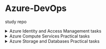 # Azure-DevOps
study repo
<details>
<summary>
 Azure Identity and Access Management tasks</summary>
<details>
<summary>Practical Task 1: Introduction to Microsoft Entra ID Create a basic Microsoft Entra ID setup for an organization to manage identity and access. </summary>
Requirements:
<details>
<summary>1.	Create a new Microsoft Entra ID tenant. </summary>
1.1	Log in to the Azure Portal
-	Go to Azure Portal and log in with your Microsoft account.
  
1.2	Navigate to Microsoft Entra ID
-	From the portal homepage, search for "Microsoft Entra ID
  
1.3	 Create a New Tenant
-	In the left menu, click Manage tenants → + Create.
-	Select Azure Active Directory and click Next.
-	Fill in the details:
    - Organization name: (e.g., "MyOrganization").
    - Initial domain name: (e.g., "myorganization.onmicrosoft.com")
    - Region: Choose your geographical region.
      
-	Click Review + Create → Create.
</details>
<details>
<summary>2. Add at least two users to the directory. </summary>
![Alt text](https://raw.githubusercontent.com/AnnaMushchynina/Azure-DevOps/fde249bdc519212f393fc1d4d1a404446b0b02a5/1.2_users.jpg)
</details>
<details>
<summary>3. Create two groups named Developers and Admins. </summary>
https://github.com/AnnaMushchynina/Azure-DevOps/blob/fde249bdc519212f393fc1d4d1a404446b0b02a5/1.3_groups.jpg
</details>
<details>
<summary>4. Assign the users to appropriate groups. </summary>
https://github.com/AnnaMushchynina/Azure-DevOps/blob/62d29113dfa93b8dd8d66af4afe36cf2e30e70fe/1.4_adm_groups.jpg
https://github.com/AnnaMushchynina/Azure-DevOps/blob/62d29113dfa93b8dd8d66af4afe36cf2e30e70fe/1.4_dev_groups.jpg
</details>
<details>
<summary>5. Assign the Global Reader role to the Admins group and 6. Assign the Application Developer role to the Developers group.  </summary>
https://github.com/AnnaMushchynina/Azure-DevOps/blob/14fcb6ffc3602031d2080a8242ce1ce86c211bf6/1.5_ass_role.jpg
</details>
<details>
<summary>7. Verify that the role assignments function as expected for both groups.</summary>
https://github.com/AnnaMushchynina/Azure-DevOps/blob/14fcb6ffc3602031d2080a8242ce1ce86c211bf6/2.7_verify.jpg
</details>
</details>

<details>
<summary>Practical Task 2: Enabling Single Sign-On (SSO) and Multi-Factor Authentication (MFA) Configure Single Sign-On (SSO) and Multi-Factor Authentication (MFA) for users in a Microsoft Entra ID directory to enhance identity and access security. </summary>
Requirements:
<details>
<summary>1. Enable Single Sign-On (SSO) for your Microsoft Entra ID tenant. </summary>
https://github.com/AnnaMushchynina/Azure-DevOps/blob/9ec3233d462b8ada5ea5da088d686b14bfef84cd/2.1_sso.jpg
https://github.com/AnnaMushchynina/Azure-DevOps/blob/9ec3233d462b8ada5ea5da088d686b14bfef84cd/2.1_sso_user.jpg
</details>
<details>
<summary>2. Enforce Multi-Factor Authentication (MFA) for all users in the directory. </summary>
https://github.com/AnnaMushchynina/Azure-DevOps/blob/f3ded2c2e4da49adbba9fd4a4d11824306f1109f/2.2_mfa.jpg
</details>
<details>
<summary>3. Configure conditional access policies to require MFA for high-risk sign-ins. </summary>
https://github.com/AnnaMushchynina/Azure-DevOps/blob/f3ded2c2e4da49adbba9fd4a4d11824306f1109f/2.3_con_acc.jpg
  
2.3.1 Go to Conditional Access
   - Navigate to Security → Conditional Access → + New policy.
     
2.3.2 Create a Policy for High-Risk Sign-Ins
 - Provide a name for the policy (e.g., "Require MFA for High-Risk Sign-Ins").
- In the Assignments section:
    - Users: Select all users or specific groups (e.g., Admins, Developers).
    - Conditions: Enable Sign-in risk and set it to High.
- In the Access controls section:
    - Select Grant → Require multi-factor authentication.
- Click Enable policy → Create.
</details>
<details>
<summary>4. Verify that SSO and MFA settings are correctly applied for the users.</summary>
https://github.com/AnnaMushchynina/Azure-DevOps/blob/f3ded2c2e4da49adbba9fd4a4d11824306f1109f/2.4_verify.jpg
</details>
</details>

<details>
<summary>Practical Task 3: Implementing Role-Based Access Control (RBAC)
Implement Role-Based Access Control (RBAC) in Azure to manage access to resources based on roles and
ensure fine-grained access management.
 </summary>
Requirements:
<details>
<summary>1. Create a custom role named Resource Viewer with read-only permissions for a specific resource
group.</summary>
  https://github.com/AnnaMushchynina/Azure-DevOps/blob/af3717519c1d0e8bb4d1c8e7e23e13b0df67549b/3.1_cust_role.jpg
  https://github.com/AnnaMushchynina/Azure-DevOps/blob/af3717519c1d0e8bb4d1c8e7e23e13b0df67549b/3.1_read.jpg
  https://github.com/AnnaMushchynina/Azure-DevOps/blob/af3717519c1d0e8bb4d1c8e7e23e13b0df67549b/3.1_scopes.jpg
</details>
<details>
<summary>2. Assign the Resource Viewer role to the Developers group created earlier.</summary>
  https://github.com/AnnaMushchynina/Azure-DevOps/blob/d09b77531a00e717180642e81e96948c01478c53/3.2_rw_dev.jpg
</details>
<details>
<summary>3. Assign the built-in Contributor role to the Admins group for the same resource group.</summary>
https://github.com/AnnaMushchynina/Azure-DevOps/blob/d09b77531a00e717180642e81e96948c01478c53/3.3_cont_adm.jpg
</details>
<details>
<summary>4. Verify that members of the Developers group have only read access and members of the Admins
group have full access to the resource group.</summary>
https://github.com/AnnaMushchynina/Azure-DevOps/blob/d09b77531a00e717180642e81e96948c01478c53/3.4_verify.jpg
</details>
</details>

<details>
<summary>Practical Task 4: Securing Sensitive Information with Azure Key Vault
Set up Azure Key Vault to securely store and manage sensitive information such as keys, secrets, and
certificates.  </summary>
Requirements:
<details>
<summary>1. Create a new Azure Key Vault in your subscription.</summary>
  https://github.com/AnnaMushchynina/Azure-DevOps/blob/b419c8f77ef8c02334e97cd1a4557f168da05540/4.1_create_kv.jpg
</details>
<details>
<summary>2. Add a secret to the Key Vault (e.g., a database connection string).</summary>
https://github.com/AnnaMushchynina/Azure-DevOps/blob/b419c8f77ef8c02334e97cd1a4557f168da05540/4.2_create_sec.jpg
</details>
<details>
<summary>3. Set access policies to grant the Application Developer role (assigned to the Developers group)
permission to retrieve secrets from the Key Vault.</summary>
https://github.com/AnnaMushchynina/Azure-DevOps/blob/b419c8f77ef8c02334e97cd1a4557f168da05540/4.3_ass_role_key.jpg
</details>
<details>
<summary>4. Verify that only members of the Developers group can access the stored secret.</summary>
https://github.com/AnnaMushchynina/Azure-DevOps/blob/b419c8f77ef8c02334e97cd1a4557f168da05540/4.4_verify.jpg
https://github.com/AnnaMushchynina/Azure-DevOps/blob/9e4fd4db7c3cf7dc225776a318500bf38e6ea7a5/4.4_verify_err.jpg
</details>
</details>

<details>
<summary>Practical Task 5: Creating and Assigning Basic Azure Policies
Define and assign Azure Policies to enforce compliance with organizational standards for resource
management.</summary>
Requirements:
<details>
<summary>1. Create an Azure Policy to enforce tagging for all newly created resources with a specific tag (e.g.,
Environment: Development).</summary>
 https://github.com/AnnaMushchynina/Azure-DevOps/blob/9e4fd4db7c3cf7dc225776a318500bf38e6ea7a5/5.1_add_policy.jpg
</details>
<details>
<summary>2. Assign the policy to a resource group.</summary>
https://github.com/AnnaMushchynina/Azure-DevOps/blob/9e4fd4db7c3cf7dc225776a318500bf38e6ea7a5/5.2.1_basics.jpg
https://github.com/AnnaMushchynina/Azure-DevOps/blob/9e4fd4db7c3cf7dc225776a318500bf38e6ea7a5/5.2.2_parameters.jpg
</details>
<details>
<summary>3. Verify that any new resource created in the resource group without the required tag is marked as
non-compliant.</summary>
https://github.com/AnnaMushchynina/Azure-DevOps/blob/9e4fd4db7c3cf7dc225776a318500bf38e6ea7a5/5.3_new_res.jpg
</details>
<details>
<summary>4. Review and document the compliance status of the resource group.</summary>
https://github.com/AnnaMushchynina/Azure-DevOps/blob/9e4fd4db7c3cf7dc225776a318500bf38e6ea7a5/5.4_comp.jpg
https://github.com/AnnaMushchynina/Azure-DevOps/blob/9e4fd4db7c3cf7dc225776a318500bf38e6ea7a5/5.4.1_comp_todo.jpg
</details>
</details>

<details>
<summary>Practical Task 6: Using Policy Effects to Enforce Compliance
Configure Azure Policies with different policy effects to enforce compliance and manage resources
according to organizational standards.</summary>
Requirements:
<details>
<summary>1. Create a policy with the Audit effect to monitor and log untagged resources within a resource
group.</summary>
https://github.com/AnnaMushchynina/Azure-DevOps/blob/7bb3b6330a39a0e73e02b042d9371404083e6a3a/6.1_add_policy_%D1%84%D0%B3%D0%B2%D1%88%D0%B5.jpg
</details>
<details>
<summary>2. Create a policy with the DeployIfNotExists effect to automatically add a specific tag (Owner: IT) to
any newly created resource.</summary>
https://github.com/AnnaMushchynina/Azure-DevOps/blob/7bb3b6330a39a0e73e02b042d9371404083e6a3a/6.2_add_policy_own.jpg
</details>
<details>
<summary>3. Assign these policies to a resource group and verify their behavior by:</summary>
  - Creating a resource without a tag and checking the compliance logs.  
  - Creating a resource to validate the automatic tag deployment.
  https://github.com/AnnaMushchynina/Azure-DevOps/blob/7bb3b6330a39a0e73e02b042d9371404083e6a3a/6.3_verify.jpg
  https://github.com/AnnaMushchynina/Azure-DevOps/blob/7bb3b6330a39a0e73e02b042d9371404083e6a3a/6.3.1_verify_own_tag.jpg
</details>
</details>
</details>


<details>
<summary>Azure Compute Services Practical tasks</summary>
<details>
<summary>Practical Task 1: Linux Virtual Machine Setup and NSG Configuration. Create and configure a Linux Virtual Machine (VM) on Azure and secure it with a Network Security
Group (NSG).</summary>
Requirements: 
<details>
<summary> 1. Create a Linux VM (Ubuntu or CentOS) in Azure using the free tier. </summary>
 https://github.com/AnnaMushchynina/Azure-DevOps/blob/13a1dab9d48d0c0b2b4607b19c0859eca23cceb8/1.1.1%20Basic.jpg
https://github.com/AnnaMushchynina/Azure-DevOps/blob/13a1dab9d48d0c0b2b4607b19c0859eca23cceb8/1.1.2%20ssh.jpg
 https://github.com/AnnaMushchynina/Azure-DevOps/blob/13a1dab9d48d0c0b2b4607b19c0859eca23cceb8/1.1.3%20net.jpg
 https://github.com/AnnaMushchynina/Azure-DevOps/blob/13a1dab9d48d0c0b2b4607b19c0859eca23cceb8/1.1.4%20review.jpg
</details>
 <details>
<summary> 2. Connect to the VM via SSH using a public-private key pair. </summary>
  https://github.com/AnnaMushchynina/Azure-DevOps/blob/13a1dab9d48d0c0b2b4607b19c0859eca23cceb8/1.2connect_ssh.jpg
</details>
 <details>
<summary> 3. Install and configure an Nginx web server on the VM. </summary>
  https://github.com/AnnaMushchynina/Azure-DevOps/blob/13a1dab9d48d0c0b2b4607b19c0859eca23cceb8/1.3_install_nginx.jpg
</details>
 <details>
<summary> 4. Create and configure a Network Security Group (NSG) to allow only HTTP (port 80) and SSH
(port 22) traffic. </summary>
  https://github.com/AnnaMushchynina/Azure-DevOps/blob/13a1dab9d48d0c0b2b4607b19c0859eca23cceb8/1.4_nsq.jpg
</details>
 <details>
<summary> 5. Test access to the Nginx web server from a browser. </summary>
  https://github.com/AnnaMushchynina/Azure-DevOps/blob/13a1dab9d48d0c0b2b4607b19c0859eca23cceb8/1.5_test_nginx.jpg
</details>
 </details>
<details>
<summary>Practical Task 2: Windows Virtual Machine and RDP Access Setup.
Set up a Windows Virtual Machine (VM) on Azure and configure access via Remote Desktop
Protocol (RDP).</summary>
Requirements:
<details>
<summary>1. Create a Windows VM (e.g., Windows Server 2019) in Azure using the free tier</summary>
 https://github.com/AnnaMushchynina/Azure-DevOps/blob/4a33a751e7cfa098d24c4751424a32a108f7525d/2.1.1%20Basic_W.jpg
 </details>
 <details>
<summary>2. Enable and configure Remote Desktop Protocol (RDP) for secure access to the VM.</summary>
  https://github.com/AnnaMushchynina/Azure-DevOps/blob/4a33a751e7cfa098d24c4751424a32a108f7525d/2.2%20NSG_A_RDP.jpg
  </details>
  <details>
<summary>3. Connect to the VM via RDP using Azure credentials.</summary>
  https://github.com/AnnaMushchynina/Azure-DevOps/blob/4a33a751e7cfa098d24c4751424a32a108f7525d/2.3.1%20RDP_dow.jpg
  https://github.com/AnnaMushchynina/Azure-DevOps/blob/4a33a751e7cfa098d24c4751424a32a108f7525d/2.3.2%20RDP_con.jpg
  </details>
 <details>
<summary>4. Install a web server role (IIS) and deploy a simple test HTML page.</summary>
 https://github.com/AnnaMushchynina/Azure-DevOps/blob/4a33a751e7cfa098d24c4751424a32a108f7525d/2.4%20Inst_IIS.jpg
  https://github.com/AnnaMushchynina/Azure-DevOps/blob/4a33a751e7cfa098d24c4751424a32a108f7525d/2.4.2%20IIS_testp.jpg
  https://github.com/AnnaMushchynina/Azure-DevOps/blob/4a33a751e7cfa098d24c4751424a32a108f7525d/2.4.3%20open_80.jpg
  </details>
<details>
<summary>5. Verify access to the test page from a browser.</summary>
https://github.com/AnnaMushchynina/Azure-DevOps/blob/4a33a751e7cfa098d24c4751424a32a108f7525d/2.5%20site_80_out.jpg
  </details>  
 
  </details>
<details>
<summary>Practical Task 3: Configuring an Azure Load Balancer.
Create and configure a Basic Azure Load Balancer to distribute traffic across multiple virtual
machines.</summary>
Requirements:
<details>
<summary>1. Create two Linux or Windows virtual machines in the same region and virtual network using
the Azure Free Tier.</summary>  
 https://github.com/AnnaMushchynina/Azure-DevOps/blob/e6635f317c09ea4175cb8ac390a7af24a63ddb3c/3.1%20LinuxVM2.jpg
</details>
 <details>
<summary>2. Install and configure a web server (e.g., Nginx on Linux or IIS on Windows) on both VMs with
unique content for testing.</summary>  
  https://github.com/AnnaMushchynina/Azure-DevOps/blob/e6635f317c09ea4175cb8ac390a7af24a63ddb3c/3.2%20LinuxVM_cont.jpg
</details>
 <details>
<summary>3. Create a Basic Load Balancer in Azure (included in the free tier) and configure it to balance
HTTP (port 80) traffic between the two virtual machines.</summary>  
  https://github.com/AnnaMushchynina/Azure-DevOps/blob/e6635f317c09ea4175cb8ac390a7af24a63ddb3c/3.3%20LB1.jpg
  https://github.com/AnnaMushchynina/Azure-DevOps/blob/e6635f317c09ea4175cb8ac390a7af24a63ddb3c/3.3%20LB2.jpg
</details>
 <details>
<summary>4. Configure a health probe to monitor the availability of the VMs. </summary>  
  https://github.com/AnnaMushchynina/Azure-DevOps/blob/e6635f317c09ea4175cb8ac390a7af24a63ddb3c/3.4%20Probe.jpg
</details>
 <details>
<summary>5. Test the Load Balancer by accessing its public IP address from a browser and verify that
traffic is routed to both VMs (by observing the unique content from each server).</summary>  
  https://github.com/AnnaMushchynina/Azure-DevOps/blob/e6635f317c09ea4175cb8ac390a7af24a63ddb3c/3.5%20LB_UPVM1.jpg
  https://github.com/AnnaMushchynina/Azure-DevOps/blob/e6635f317c09ea4175cb8ac390a7af24a63ddb3c/3.5%20LB_DownVM1.jpg  
</details>
</details>

<details>
<summary>Practical Task 4: Configuring a Basic Load Balancer with Virtual Machine Scale Sets (VMSS).
Set up a Basic Azure Load Balancer to distribute traffic across a Virtual Machine Scale Set (VMSS).</summary>
Requirements:
<details>
<summary>1. Create a Virtual Machine Scale Set (VMSS) in Azure using Linux or Windows instances
within the free tier (for example B1s size). Limit the scale set to two VM instances to avoid
exceeding the free-tier 750-hour limit. </summary>
https://github.com/AnnaMushchynina/Azure-DevOps/blob/52055fe6435207e4900f15b5c13271d3f2533f7b/4.1%20ScaleVM_1.jpg
https://github.com/AnnaMushchynina/Azure-DevOps/blob/52055fe6435207e4900f15b5c13271d3f2533f7b/4.1%20ScaleVM_2.jpg
</details>
<details>
<summary>2. Deploy the scale set with a custom configuration to install and configure a web server (e.g.,
Nginx on Linux or IIS on Windows) on each VM instance.</summary>
https://github.com/AnnaMushchynina/Azure-DevOps/blob/52055fe6435207e4900f15b5c13271d3f2533f7b/4.2%20Script.jpg
https://github.com/AnnaMushchynina/Azure-DevOps/blob/52055fe6435207e4900f15b5c13271d3f2533f7b/script.sh
</details>
<details>
<summary>3. Configure the Basic Load Balancer to distribute HTTP (port 80) traffic across the VM
instances in the scale set.</summary>
https://github.com/AnnaMushchynina/Azure-DevOps/blob/52055fe6435207e4900f15b5c13271d3f2533f7b/4.3%20LB.jpg
</details>
<details>
<summary>4. Add a health probe to monitor the availability of instances in the VMSS. </summary>
</details>
<details>
<summary>5. Scale the VMSS manually by increasing the number of instances to verify the Load Balancer
routes traffic to the newly added VMs. </summary>
https://github.com/AnnaMushchynina/Azure-DevOps/blob/52055fe6435207e4900f15b5c13271d3f2533f7b/4.5%20Scale.jpg
</details>
<details>
<summary>6. Test the setup by accessing the Load Balancer's public IP address and verifying traffic
distribution across multiple VM instances.</summary>
https://github.com/AnnaMushchynina/Azure-DevOps/blob/52055fe6435207e4900f15b5c13271d3f2533f7b/4.6%20LB2VM.jpg
</details>
</details>

<details>
<summary>Practical Task 5: Deploying a Web Application Using Azure App Services.
Set up and deploy a simple web application using Azure App Services.</summary>
Requirements:
<details>
<summary>1. Create an Azure App Service (Web App) using the Azure Free Tier.</summary>
https://github.com/AnnaMushchynina/Azure-DevOps/blob/9ead6f0a23104a6e6a0cc6955130729451b01f6a/5.1%20create%20webapp.jpg
</details>
<details>
<summary>2. Select the runtime stack of your choice (e.g., .NET, Python, Node.js) during the setup.</summary>
https://github.com/AnnaMushchynina/Azure-DevOps/blob/9ead6f0a23104a6e6a0cc6955130729451b01f6a/5.2%20runtime.jpg
</details>
<details>
<summary>3. Develop or use a sample web application (e.g., a "Hello World" app) and deploy it to the App </summary>
https://github.com/AnnaMushchynina/Azure-DevOps/blob/9ead6f0a23104a6e6a0cc6955130729451b01f6a/5.3%20add_repo.jpg
 https://github.com/AnnaMushchynina/Azure-DevOps/blob/9ead6f0a23104a6e6a0cc6955130729451b01f6a/5.3%20new_web_app.jpg
 https://github.com/AnnaMushchynina/Azure-DevOps/blob/9ead6f0a23104a6e6a0cc6955130729451b01f6a/5.3%20new_web_app1.jpg
</details>
<details>
<summary>4. Test the deployed application by accessing its URL provided by Azure App Services.</summary>
https://github.com/AnnaMushchynina/Azure-DevOps/blob/9ead6f0a23104a6e6a0cc6955130729451b01f6a/5.4%20app%20deploy.jpg
 https://github.com/AnnaMushchynina/Azure-DevOps/blob/9ead6f0a23104a6e6a0cc6955130729451b01f6a/5.4%20app%20inet.jpg
</details>
<details>
<summary>5. Enable App Service Logs and verify that application logs are being generated.</summary>
https://github.com/AnnaMushchynina/Azure-DevOps/blob/9ead6f0a23104a6e6a0cc6955130729451b01f6a/5.5%20service%20logs.jpg
 https://github.com/AnnaMushchynina/Azure-DevOps/blob/9ead6f0a23104a6e6a0cc6955130729451b01f6a/5.5%20log%20stream.jpg
</details>
</details>

<details>
<summary>Practical Task 6: Creating and Deploying an Azure Function to Process HTTP Requests.
Set up and deploy an Azure Function that processes HTTP requests directly from the Azure portal.</summary>
Requirements:
<details>
<summary>1. Set Up the Function App:</summary>
</details>
</details>
</details>
<details>
<summary>
 Azure Storage and Databases Practical tasks</summary>
<details>
<summary>Practical Task 1: Upload and Retrieve Files with Azure Blob Storage.
Use Azure Blob Storage for storing and retrieving files.</summary>
Requirements:
<details>
<summary>1. Create a new storage account in Azure. </summary>

</details>
<details>
<summary>2. Set up a Blob container named "my-container" with public access.</summary>

</details>
<details>
<summary>3. Upload a sample text file to the Blob container using the Azure portal </summary>

</details>
<details>
<summary>4. Download the uploaded file to verify successful retrieval. </summary>

</details>
<details>
<summary>5. Use Azure Storage Explorer to manage and view blobs in your container. </summary>

</details>
</details>
</details>
